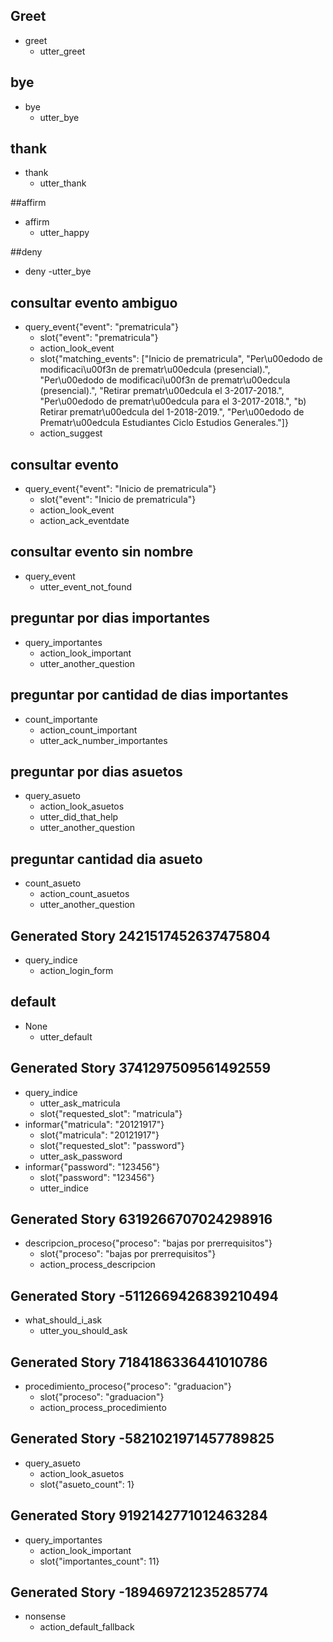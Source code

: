 ## Greet
* greet
    - utter_greet

## bye
* bye
    - utter_bye

## thank
* thank
    - utter_thank

##affirm
* affirm
    - utter_happy

##deny
* deny
    -utter_bye

## consultar evento ambiguo
* query_event{"event": "prematricula"}
    - slot{"event": "prematricula"}
    - action_look_event
    - slot{"matching_events": ["Inicio de prematricula", "Per\u00edodo de modificaci\u00f3n de prematr\u00edcula (presencial).", "Per\u00edodo de modificaci\u00f3n de prematr\u00edcula (presencial).", "Retirar prematr\u00edcula el 3-2017-2018.", "Per\u00edodo de prematr\u00edcula para el 3-2017-2018.", "b) Retirar prematr\u00edcula del 1-2018-2019.", "Per\u00edodo de Prematr\u00edcula Estudiantes Ciclo Estudios Generales."]}
    - action_suggest

## consultar evento
* query_event{"event": "Inicio de prematricula"}
    - slot{"event": "Inicio de prematricula"}
    - action_look_event
    - action_ack_eventdate


## consultar evento sin nombre
* query_event
    - utter_event_not_found


## preguntar por dias importantes
* query_importantes
    - action_look_important
    - utter_another_question

## preguntar por cantidad de dias importantes
* count_importante
    - action_count_important
    - utter_ack_number_importantes

## preguntar por dias asuetos
* query_asueto
    - action_look_asuetos
    - utter_did_that_help
    - utter_another_question

## preguntar cantidad dia asueto
* count_asueto
    - action_count_asuetos
    - utter_another_question

## Generated Story 2421517452637475804
* query_indice
    - action_login_form

## default
* None
    - utter_default

## Generated Story 3741297509561492559
* query_indice
    - utter_ask_matricula
    - slot{"requested_slot": "matricula"}
* informar{"matricula": "20121917"}
    - slot{"matricula": "20121917"}
    - slot{"requested_slot": "password"}
    - utter_ask_password
* informar{"password": "123456"}
    - slot{"password": "123456"}
    - utter_indice

## Generated Story 6319266707024298916
* descripcion_proceso{"proceso": "bajas por prerrequisitos"}
    - slot{"proceso": "bajas por prerrequisitos"}
    - action_process_descripcion

## Generated Story -5112669426839210494
* what_should_i_ask
    - utter_you_should_ask

## Generated Story 7184186336441010786
* procedimiento_proceso{"proceso": "graduacion"}
    - slot{"proceso": "graduacion"}
    - action_process_procedimiento

## Generated Story -5821021971457789825
* query_asueto
    - action_look_asuetos
    - slot{"asueto_count": 1}

## Generated Story 9192142771012463284
* query_importantes
    - action_look_important
    - slot{"importantes_count": 11}

## Generated Story -189469721235285774
* nonsense
    - action_default_fallback
